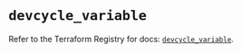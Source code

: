 # `devcycle_variable`

Refer to the Terraform Registry for docs: [`devcycle_variable`](https://registry.terraform.io/providers/devcyclehq/devcycle/1.0.2/docs/resources/variable).
